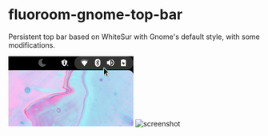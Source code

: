 # fluoroom-gnome-top-bar
Persistent top bar based on WhiteSur with Gnome's default style, with some modifications.

![screenshot](images/example.png)
![screenshot](images/examplefull.png)
